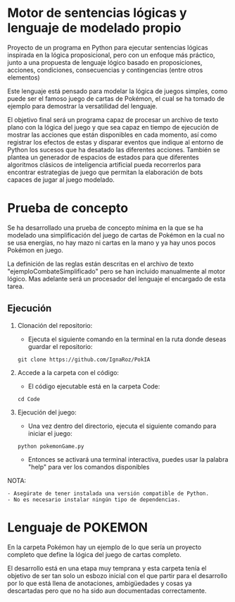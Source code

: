 # Motor de sentencias lógicas y lenguaje de modelado propio

Proyecto de un programa en Python para ejecutar sentencias lógicas inspirada en la lógica proposicional, pero con un enfoque más práctico, junto a una propuesta de lenguaje lógico basado en proposiciones, acciones, condiciones, consecuencias y contingencias (entre otros elementos)

Este lenguaje está pensado para modelar la lógica de juegos simples, como puede ser el famoso juego de cartas de Pokémon, el cual se ha tomado de ejemplo para demostrar la versatilidad del lenguaje.

El objetivo final será un programa capaz de procesar un archivo de texto plano con la lógica del juego y que sea capaz en tiempo de ejecución de mostrar las acciones que están disponibles en cada momento, así como registrar los efectos de estas y disparar eventos que indique al entorno de Python los sucesos que ha desatado las diferentes acciones.
También se plantea un generador de espacios de estados para que diferentes algoritmos clásicos de inteligencia artificial pueda recorrerlos para encontrar estrategias de juego que permitan la elaboración de bots capaces de jugar al juego modelado.


# Prueba de concepto

Se ha desarrollado una prueba de concepto mínima en la que se ha modelado una simplificación del juego de cartas de Pokémon en la cual no se usa energías, no hay mazo ni cartas en la mano y ya hay unos pocos Pokémon en juego.

La definición de las reglas están descritas en el archivo de texto "ejemploCombateSimplificado" pero se han incluido manualmente al motor lógico. Mas adelante será un procesador del lenguaje el encargado de esta tarea.

## Ejecución

1. Clonación del repositorio:
    - Ejecuta el siguiente comando en la terminal en la ruta donde deseas guardar el repositorio:
    ```
    git clone https://github.com/IgnaRoz/PokIA
    ```

2. Accede a la carpeta con el código:
    - El código ejecutable está en la carpeta Code:
    ```
    cd Code
    ```

3. Ejecución del juego:
    - Una vez dentro del directorio, ejecuta el siguiente comando para iniciar el juego:
    ```
    python pokemonGame.py
    ```
    - Entonces se activará una terminal interactiva, puedes usar la palabra "help" para ver los comandos disponibles

NOTA:

    - Asegúrate de tener instalada una versión compatible de Python.        
    - No es necesario instalar ningún tipo de dependencias.

# Lenguaje de POKEMON

En la carpeta Pokémon hay un ejemplo de lo que sería un proyecto completo que define la lógica del juego de cartas completo.

El desarrollo está en una etapa muy temprana y esta carpeta tenía el objetivo de ser tan solo un esbozo inicial con el que partir para el desarrollo por lo que está llena de anotaciones, ambigüedades y cosas ya descartadas pero que no ha sido aun documentadas correctamente.
